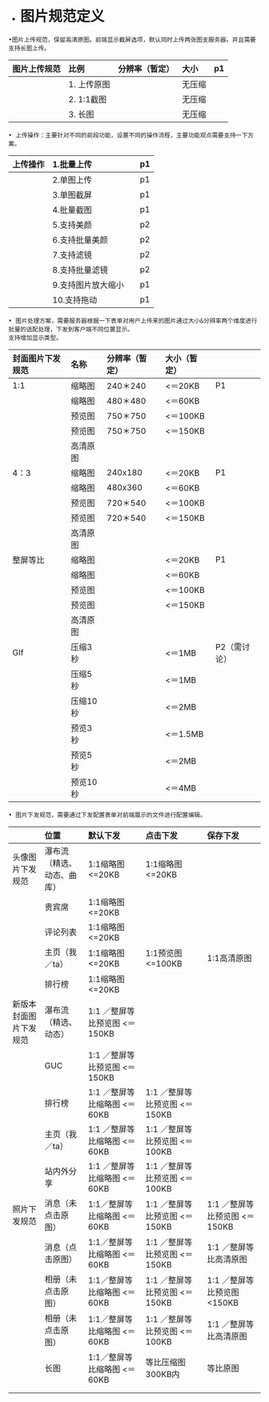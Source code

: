 * # 图片规范定义

```
•图片上传规范，保留高清原图。前端显示截屏选项，默认同时上传两张图支服务器。并且需要支持长图上传。
```

| 图片上传规范 | 比例 | 分辨率（暂定） | 大小 | p1 |
| :--- | :--- | :--- | :--- | :--- |
|  | 1. 上传原图 |  | 无压缩 |  |
|  | 2. 1:1截图 |  | 无压缩 |  |
|  | 3. 长图 |  | 无压缩 |  |

```
• 上传操作：主要针对不同的前段功能，设置不同的操作流程，主要功能观点需要支持一下方案。
```

| 上传操作 | 1.批量上传 |  | p1 |
| :--- | :--- | :--- | :--- |
|  | 2.单图上传 |  | p1 |
|  | 3.单图截屏 |  | p1 |
|  | 4.批量截图 |  | p1 |
|  | 5.支持美颜 |  | p2 |
|  | 6.支持批量美颜 |  | p2 |
|  | 7.支持滤镜 |  | p2 |
|  | 8.支持批量滤镜 |  | p2 |
|  | 9.支持图片放大缩小 |  | p1 |
|  | 10.支持拖动 |  | p1 |

```
• 图片处理方案，需要服务器根据一下表单对用户上传来的图片通过大小&分辨率两个维度进行批量的适配处理，下发到客户端不同位置显示。
支持增加显示类型。
```

| 封面图片下发规范 | 名称 | 分辨率（暂定） | 大小（暂定） |  |
| :--- | :--- | :--- | :--- | :--- |
| 1:1 | 缩略图 | 240＊240 | &lt;＝20KB | P1 |
|  | 缩略图 | 480＊480 | &lt;＝60KB |  |
|  | 预览图 | 750＊750 | &lt;＝100KB |  |
|  | 预览图 | 750＊750 | &lt;＝150KB |  |
|  | 高清原图 |  |  |  |
| 4：3 | 缩略图 | 240x180 | &lt;＝20KB | P1 |
|  | 缩略图 | 480x360 | &lt;＝60KB |  |
|  | 预览图 | 720＊540 | &lt;＝100KB |  |
|  | 预览图 | 720＊540 | &lt;＝150KB |  |
|  | 高清原图 |  |  |  |
| 整屏等比 | 缩略图 |  | &lt;＝20KB | P1 |
|  | 缩略图 |  | &lt;＝60KB |  |
|  | 预览图 |  | &lt;＝100KB |  |
|  | 预览图 |  | &lt;＝150KB |  |
|  | 高清原图 |  |  |  |
| GIf | 压缩3秒 |  | &lt;＝1MB | P2（需讨论） |
|  | 压缩5秒 |  | &lt;＝1MB |  |
|  | 压缩10秒 |  | &lt;＝2MB |  |
|  | 预览3秒 |  | &lt;＝1.5MB |  |
|  | 预览5秒 |  | &lt;＝2MB |  |
|  | 预览10秒 |  | &lt;＝4MB |  |

```
• 图片下发规范，需要通过下发配置表单对前端展示的文件进行配置编辑。
```

|  | 位置 | 默认下发 | 点击下发 | 保存下发 |
| :--- | :--- | :--- | :--- | :--- |
| 头像图片下发规范 | 瀑布流（精选、动态、曲库） | 1:1缩略图 &lt;=20KB | 1:1缩略图 &lt;=20KB |  |
|  | 贵宾席 | 1:1缩略图 &lt;=20KB |  |  |
|  | 评论列表 | 1:1缩略图 &lt;=20KB |  |  |
|  | 主页（我／ta） | 1:1缩略图 &lt;=20KB | 1:1预览图&lt;=100KB | 1:1高清原图 |
|  | 排行榜 | 1:1缩略图 &lt;=20KB |  |  |
| 新版本封面图片下发规范 | 瀑布流（精选、动态） | 1:1 ／整屏等比预览图 &lt;＝150KB |  |  |
|  | GUC | 1:1 ／整屏等比预览图 &lt;＝150KB |  |  |
|  | 排行榜 | 1:1 ／整屏等比缩略图 &lt;＝60KB | 1:1 ／整屏等比预览图 &lt;＝150KB |  |
|  | 主页（我／ta） | 1:1 ／整屏等比缩略图 &lt;＝60KB | 1:1 ／整屏等比预览图 &lt;＝100KB |  |
|  | 站内外分享 | 1:1 ／整屏等比缩略图 &lt;＝60KB | 1:1 ／整屏等比预览图 &lt;＝100KB |  |
| 照片下发规范 | 消息（未点击原图） | 1:1／整屏等比缩略图 &lt;＝60KB | 1:1 ／整屏等比预览图 &lt;＝150KB | 1:1 ／整屏等比预览图 &lt;＝150KB |
|  | 消息（点击原图） | 1:1／整屏等比缩略图 &lt;＝60KB | 1:1 ／整屏等比预览图 &lt;＝150KB | 1:1 ／整屏等比高清原图 |
|  | 相册（未点击原图） | 1:1／整屏等比缩略图 &lt;＝60KB | 1:1 ／整屏等比预览图 &lt;＝150KB | 1:1 ／整屏等比预览图 &lt;150KB |
|  | 相册（未点击原图） | 1:1／整屏等比缩略图 &lt;＝60KB | 1:1 ／整屏等比预览图 &lt;＝100KB | 1:1 ／整屏等比高清原图 |
|  | 长图 | 1:1／整屏等比缩略图 &lt;＝60KB | 等比压缩图300KB内 | 等比原图 |
|  |  |  |  |  |
|  |  |  |  |  |



